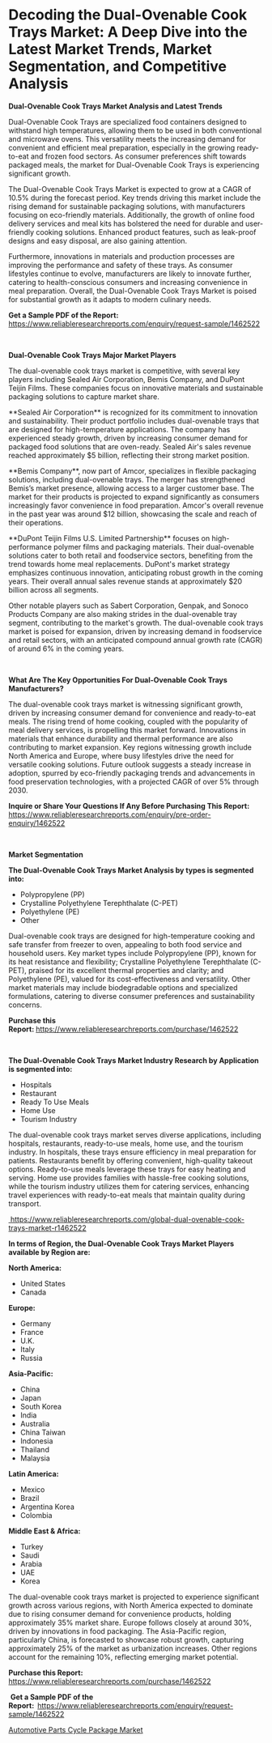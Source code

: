 <p><h1>Decoding the Dual-Ovenable Cook Trays Market: A Deep Dive into the Latest Market Trends, Market Segmentation, and Competitive Analysis</h1></p><p><strong>Dual-Ovenable Cook Trays Market Analysis and Latest Trends</strong></p>
<p><p>Dual-Ovenable Cook Trays are specialized food containers designed to withstand high temperatures, allowing them to be used in both conventional and microwave ovens. This versatility meets the increasing demand for convenient and efficient meal preparation, especially in the growing ready-to-eat and frozen food sectors. As consumer preferences shift towards packaged meals, the market for Dual-Ovenable Cook Trays is experiencing significant growth.</p><p>The Dual-Ovenable Cook Trays Market is expected to grow at a CAGR of 10.5% during the forecast period. Key trends driving this market include the rising demand for sustainable packaging solutions, with manufacturers focusing on eco-friendly materials. Additionally, the growth of online food delivery services and meal kits has bolstered the need for durable and user-friendly cooking solutions. Enhanced product features, such as leak-proof designs and easy disposal, are also gaining attention.</p><p>Furthermore, innovations in materials and production processes are improving the performance and safety of these trays. As consumer lifestyles continue to evolve, manufacturers are likely to innovate further, catering to health-conscious consumers and increasing convenience in meal preparation. Overall, the Dual-Ovenable Cook Trays Market is poised for substantial growth as it adapts to modern culinary needs.</p></p>
<p><strong>Get a Sample PDF of the Report:&nbsp;</strong> <a href="https://www.reliableresearchreports.com/enquiry/request-sample/1462522?utm_campaign=2657&utm_medium=2&utm_source=Github&utm_content=ia&utm_term=08032025&utm_id=dual-ovenable-cook-trays">https://www.reliableresearchreports.com/enquiry/request-sample/1462522</a></p>
<p>&nbsp;</p>
<p><strong>Dual-Ovenable Cook Trays Major Market Players</strong></p>
<p><p>The dual-ovenable cook trays market is competitive, with several key players including Sealed Air Corporation, Bemis Company, and DuPont Teijin Films. These companies focus on innovative materials and sustainable packaging solutions to capture market share.</p><p>**Sealed Air Corporation** is recognized for its commitment to innovation and sustainability. Their product portfolio includes dual-ovenable trays that are designed for high-temperature applications. The company has experienced steady growth, driven by increasing consumer demand for packaged food solutions that are oven-ready. Sealed Air's sales revenue reached approximately $5 billion, reflecting their strong market position.</p><p>**Bemis Company**, now part of Amcor, specializes in flexible packaging solutions, including dual-ovenable trays. The merger has strengthened Bemis’s market presence, allowing access to a larger customer base. The market for their products is projected to expand significantly as consumers increasingly favor convenience in food preparation. Amcor's overall revenue in the past year was around $12 billion, showcasing the scale and reach of their operations.</p><p>**DuPont Teijin Films U.S. Limited Partnership** focuses on high-performance polymer films and packaging materials. Their dual-ovenable solutions cater to both retail and foodservice sectors, benefiting from the trend towards home meal replacements. DuPont's market strategy emphasizes continuous innovation, anticipating robust growth in the coming years. Their overall annual sales revenue stands at approximately $20 billion across all segments.</p><p>Other notable players such as Sabert Corporation, Genpak, and Sonoco Products Company are also making strides in the dual-ovenable tray segment, contributing to the market's growth. The dual-ovenable cook trays market is poised for expansion, driven by increasing demand in foodservice and retail sectors, with an anticipated compound annual growth rate (CAGR) of around 6% in the coming years.</p></p>
<p>&nbsp;</p>
<p><strong>What Are The Key Opportunities For Dual-Ovenable Cook Trays Manufacturers?</strong></p>
<p><p>The dual-ovenable cook trays market is witnessing significant growth, driven by increasing consumer demand for convenience and ready-to-eat meals. The rising trend of home cooking, coupled with the popularity of meal delivery services, is propelling this market forward. Innovations in materials that enhance durability and thermal performance are also contributing to market expansion. Key regions witnessing growth include North America and Europe, where busy lifestyles drive the need for versatile cooking solutions. Future outlook suggests a steady increase in adoption, spurred by eco-friendly packaging trends and advancements in food preservation technologies, with a projected CAGR of over 5% through 2030.</p></p>
<p><strong>Inquire or Share Your Questions If Any Before Purchasing This Report:</strong> <a href="https://www.reliableresearchreports.com/enquiry/pre-order-enquiry/1462522?utm_campaign=2657&utm_medium=2&utm_source=Github&utm_content=ia&utm_term=08032025&utm_id=dual-ovenable-cook-trays">https://www.reliableresearchreports.com/enquiry/pre-order-enquiry/1462522</a></p>
<p>&nbsp;</p>
<p><strong>Market Segmentation</strong></p>
<p><strong>The Dual-Ovenable Cook Trays Market Analysis by types is segmented into:</strong></p>
<p><ul><li>Polypropylene (PP)</li><li>Crystalline Polyethylene Terephthalate (C-PET)</li><li>Polyethylene (PE)</li><li>Other</li></ul></p>
<p><p>Dual-ovenable cook trays are designed for high-temperature cooking and safe transfer from freezer to oven, appealing to both food service and household users. Key market types include Polypropylene (PP), known for its heat resistance and flexibility; Crystalline Polyethylene Terephthalate (C-PET), praised for its excellent thermal properties and clarity; and Polyethylene (PE), valued for its cost-effectiveness and versatility. Other market materials may include biodegradable options and specialized formulations, catering to diverse consumer preferences and sustainability concerns.</p></p>
<p><strong>Purchase this Report:&nbsp;</strong><a href="https://www.reliableresearchreports.com/purchase/1462522?utm_campaign=2657&utm_medium=2&utm_source=Github&utm_content=ia&utm_term=08032025&utm_id=dual-ovenable-cook-trays">https://www.reliableresearchreports.com/purchase/1462522</a></p>
<p>&nbsp;</p>
<p><strong>The Dual-Ovenable Cook Trays Market Industry Research by Application is segmented into:</strong></p>
<p><ul><li>Hospitals</li><li>Restaurant</li><li>Ready To Use Meals</li><li>Home Use</li><li>Tourism Industry</li></ul></p>
<p><p>The dual-ovenable cook trays market serves diverse applications, including hospitals, restaurants, ready-to-use meals, home use, and the tourism industry. In hospitals, these trays ensure efficiency in meal preparation for patients. Restaurants benefit by offering convenient, high-quality takeout options. Ready-to-use meals leverage these trays for easy heating and serving. Home use provides families with hassle-free cooking solutions, while the tourism industry utilizes them for catering services, enhancing travel experiences with ready-to-eat meals that maintain quality during transport.</p></p>
<p><a href="https://www.reliableresearchreports.com/global-dual-ovenable-cook-trays-market-r1462522?utm_campaign=2657&utm_medium=2&utm_source=Github&utm_content=ia&utm_term=08032025&utm_id=dual-ovenable-cook-trays">&nbsp;https://www.reliableresearchreports.com/global-dual-ovenable-cook-trays-market-r1462522</a></p>
<p><strong>In terms of Region, the Dual-Ovenable Cook Trays Market Players available by Region are:</strong></p>
<p>
    <p> <strong> North America: </strong>
        <ul>
            <li>United States</li>
            <li>Canada</li>
        </ul>
        </p> 
    <p> <strong> Europe: </strong>
        <ul>
            <li>Germany</li>
            <li>France</li>
            <li>U.K.</li>
            <li>Italy</li>
            <li>Russia</li>
        </ul>
        </p> 
    <p> <strong> Asia-Pacific: </strong>
        <ul>
            <li>China</li>
            <li>Japan</li>
            <li>South Korea</li>
            <li>India</li>
            <li>Australia</li>
            <li>China Taiwan</li>
            <li>Indonesia</li>
            <li>Thailand</li>
            <li>Malaysia</li>
        </ul>
        </p> 
    <p> <strong> Latin America: </strong>
        <ul>
            <li>Mexico</li>
            <li>Brazil</li>
            <li>Argentina Korea</li>
            <li>Colombia</li>
        </ul>
        </p> 
    <p> <strong> Middle East & Africa: </strong>
        <ul>
            <li>Turkey</li>
            <li>Saudi</li>
            <li>Arabia</li>
            <li>UAE</li>
            <li>Korea</li>
        </ul>
    </p>
    </p>
<p><p>The dual-ovenable cook trays market is projected to experience significant growth across various regions, with North America expected to dominate due to rising consumer demand for convenience products, holding approximately 35% market share. Europe follows closely at around 30%, driven by innovations in food packaging. The Asia-Pacific region, particularly China, is forecasted to showcase robust growth, capturing approximately 25% of the market as urbanization increases. Other regions account for the remaining 10%, reflecting emerging market potential.</p></p>
<p><strong>Purchase this Report: </strong><a href="https://www.reliableresearchreports.com/purchase/1462522?utm_campaign=2657&utm_medium=2&utm_source=Github&utm_content=ia&utm_term=08032025&utm_id=dual-ovenable-cook-trays">https://www.reliableresearchreports.com/purchase/1462522</a></p>
<p>&nbsp;<strong>Get a Sample PDF of the Report:&nbsp;&nbsp;</strong><a href="https://www.reliableresearchreports.com/enquiry/request-sample/1462522?utm_campaign=2657&utm_medium=2&utm_source=Github&utm_content=ia&utm_term=08032025&utm_id=dual-ovenable-cook-trays">https://www.reliableresearchreports.com/enquiry/request-sample/1462522</a></p>
<p><strong></strong></p>
<p><p><a href="https://github.com/waverlyam689/Market-Research-Report-List-1/blob/main/automotive-parts-cycle-package-market.md?utm_campaign=2657&utm_medium=2&utm_source=Github&utm_content=ia&utm_term=08032025&utm_id=dual-ovenable-cook-trays">Automotive Parts Cycle Package Market</a></p></p>